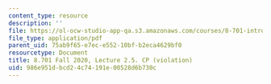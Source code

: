 ```yaml
---
content_type: resource
description: ''
file: https://ol-ocw-studio-app-qa.s3.amazonaws.com/courses/8-701-introduction-to-nuclear-and-particle-physics-fall-2020/986e951dbcd24c74191e00528d6b730c_MIT8_701f20_lec2.5.pdf
file_type: application/pdf
parent_uid: 75ab9f65-e7ec-e552-10bf-b2eca4629bf0
resourcetype: Document
title: 8.701 Fall 2020, Lecture 2.5. CP (violation)
uid: 986e951d-bcd2-4c74-191e-00528d6b730c
---
```

